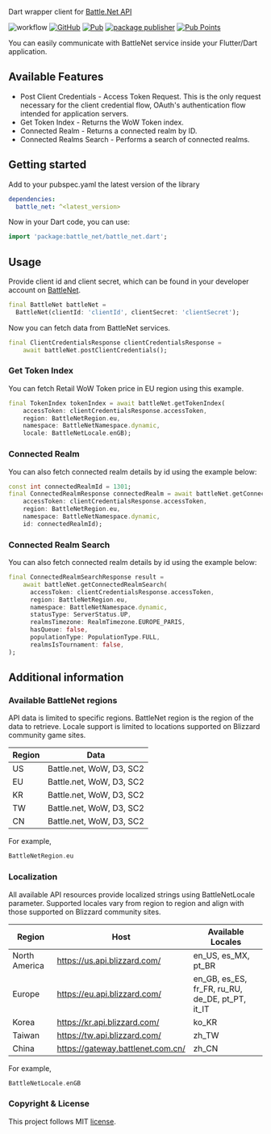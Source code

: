 <!-- 
This README describes the package. If you publish this package to pub.dev,
this README's contents appear on the landing page for your package.

For information about how to write a good package README, see the guide for
[writing package pages](https://dart.dev/guides/libraries/writing-package-pages). 

For general information about developing packages, see the Dart guide for
[creating packages](https://dart.dev/guides/libraries/create-library-packages)
and the Flutter guide for
[developing packages and plugins](https://flutter.dev/developing-packages). 
-->
Dart wrapper client for [Battle.Net API](https://develop.battle.net/documentation)

![workflow](https://github.com/vmpay/battle_net_dart/actions/workflows/main.yml/badge.svg)
[![GitHub](https://img.shields.io/github/license/vmpay/battle_net_dart?color=salad&logo=github)](https://github.com/vmpay/battle_net_dart/blob/master/LICENSE)
[![Pub](https://img.shields.io/pub/v/battle_net.svg?logo=dart&logoColor=blue)](https://pub.dev/packages/battle_net)
[![package publisher](https://img.shields.io/pub/publisher/battle_net.svg?logo=dart&logoColor=blue)](https://pub.dev/packages/battle_net/publisher)
[![Pub Points](https://img.shields.io/pub/points/battle_net?logo=flutter&logoColor=lightblue)](https://pub.dev/packages/battle_net)

You can easily communicate with BattleNet service inside your Flutter/Dart application.   

## Available Features

* Post Client Credentials - Access Token Request. This is the only request necessary for the client 
credential flow, OAuth's authentication flow intended for application servers.
* Get Token Index - Returns the WoW Token index.
* Connected Realm - Returns a connected realm by ID.
* Connected Realms Search - Performs a search of connected realms.

## Getting started

Add to your pubspec.yaml the latest version of the library

```yaml
dependencies:
  battle_net: ^<latest_version>
```

Now in your Dart code, you can use:

```dart
import 'package:battle_net/battle_net.dart';
```

## Usage

Provide client id and client secret, which can be found in your developer account on [BattleNet](https://develop.battle.net/access/clients).

```dart
final BattleNet battleNet = 
  BattleNet(clientId: 'clientId', clientSecret: 'clientSecret');
```

Now you can fetch data from BattleNet services.

```dart
final ClientCredentialsResponse clientCredentialsResponse = 
    await battleNet.postClientCredentials();
```

### Get Token Index
You can fetch Retail WoW Token price in EU region using this example.

```dart
final TokenIndex tokenIndex = await battleNet.getTokenIndex(
    accessToken: clientCredentialsResponse.accessToken,
    region: BattleNetRegion.eu,
    namespace: BattleNetNamespace.dynamic,
    locale: BattleNetLocale.enGB);
```

### Connected Realm
You can also fetch connected realm details by id using the example below:

```dart
const int connectedRealmId = 1301;
final ConnectedRealmResponse connectedRealm = await battleNet.getConnectedRealm(
    accessToken: clientCredentialsResponse.accessToken,
    region: BattleNetRegion.eu,
    namespace: BattleNetNamespace.dynamic,
    id: connectedRealmId);
```

### Connected Realm Search
You can also fetch connected realm details by id using the example below:

```dart
final ConnectedRealmSearchResponse result = 
    await battleNet.getConnectedRealmSearch(
      accessToken: clientCredentialsResponse.accessToken,
      region: BattleNetRegion.eu,
      namespace: BattleNetNamespace.dynamic,
      statusType: ServerStatus.UP,
      realmsTimezone: RealmTimezone.EUROPE_PARIS,
      hasQueue: false,
      populationType: PopulationType.FULL,
      realmsIsTournament: false,
);
```

## Additional information

### Available BattleNet regions

API data is limited to specific regions. BattleNet region is the region of the data to retrieve.
Locale support is limited to locations supported on Blizzard community game sites.

| Region | Data                     |
|--------|--------------------------|
| US     | Battle.net, WoW, D3, SC2 |
| EU     | Battle.net, WoW, D3, SC2 |
| KR     | Battle.net, WoW, D3, SC2 |
| TW     | Battle.net, WoW, D3, SC2 |
| CN     | Battle.net, WoW, D3, SC2 |

For example,
```dart
BattleNetRegion.eu
```

### Localization

All available API resources provide localized strings using BattleNetLocale parameter. Supported
locales vary from region to region and align with those supported on Blizzard community sites.

| Region        | Host                               | Available Locales                               |
|---------------|------------------------------------|-------------------------------------------------|
| North America | https://us.api.blizzard.com/       | en_US, es_MX, pt_BR                             |
| Europe        | https://eu.api.blizzard.com/       | en_GB, es_ES, fr_FR, ru_RU, de_DE, pt_PT, it_IT |
| Korea         | https://kr.api.blizzard.com/       | ko_KR                                           |
| Taiwan        | https://tw.api.blizzard.com/       | zh_TW                                           |
| China         | https://gateway.battlenet.com.cn/  | zh_CN                                           |

For example,
```dart
BattleNetLocale.enGB
```

### Copyright & License
This project follows MIT [license](https://github.com/vmpay/battle_net_dart/blob/master/LICENSE).
